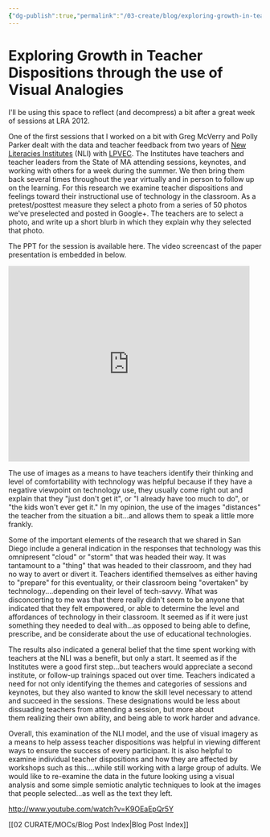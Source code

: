 ```yaml
---
{"dg-publish":true,"permalink":"/03-create/blog/exploring-growth-in-teacher-dispositions-through-the-use-of-visual-analogies/","title":"Exploring Growth in Teacher Dispositions through the use of Visual Analogies","tags":["edtech","education","new-literacies","research","technology"]}
---
```


# Exploring Growth in Teacher Dispositions through the use of Visual Analogies

I'll be using this space to reflect (and decompress) a bit after a great week of sessions at LRA 2012.

One of the first sessions that I worked on a bit with Greg McVerry and Polly Parker dealt with the data and teacher feedback from two years of [New Literacies Institutes](http://mnli.org/) (NLI) with [LPVEC](http://www.lpvec.org/). The Institutes have teachers and teacher leaders from the State of MA attending sessions, keynotes, and working with others for a week during the summer. We then bring them back several times throughout the year virtually and in person to follow up on the learning. For this research we examine teacher dispositions and feelings toward their instructional use of technology in the classroom. As a pretest/posttest measure they select a photo from a series of 50 photos we've preselected and posted in Google+. The teachers are to select a photo, and write up a short blurb in which they explain why they selected that photo.

The PPT for the session is available here. The video screencast of the paper presentation is embedded in below.

<iframe src="https://docs.google.com/presentation/embed?id=1WkB97o4ZPGhMd5CE35J6en3qZO8Urp5kdrQYoyujLpc&amp;start=false&amp;loop=false&amp;delayms=3000" height="389" width="480" frameborder="0" data-blogger-escaped-allowfullscreen="true" data-blogger-escaped-mozallowfullscreen="true" data-blogger-escaped-webkitallowfullscreen="true"></iframe>

The use of images as a means to have teachers identify their thinking and level of comfortability with technology was helpful because if they have a negative viewpoint on technology use, they usually come right out and explain that they "just don't get it", or "I already have too much to do", or "the kids won't ever get it." In my opinion, the use of the images "distances" the teacher from the situation a bit...and allows them to speak a little more frankly.

Some of the important elements of the research that we shared in San Diego include a general indication in the responses that technology was this omnipresent "cloud" or "storm" that was headed their way. It was tantamount to a "thing" that was headed to their classroom, and they had no way to avert or divert it. Teachers identified themselves as either having to "prepare" for this eventuality, or their classroom being "overtaken" by technology....depending on their level of tech-savvy. What was disconcerting to me was that there really didn't seem to be anyone that indicated that they felt empowered, or able to determine the level and affordances of technology in their classroom. It seemed as if it were just something they needed to deal with...as opposed to being able to define, prescribe, and be considerate about the use of educational technologies.

The results also indicated a general belief that the time spent working with teachers at the NLI was a benefit, but only a start. It seemed as if the Institutes were a good first step...but teachers would appreciate a second institute, or follow-up trainings spaced out over time. Teachers indicated a need for not only identifying the themes and categories of sessions and keynotes, but they also wanted to know the skill level necessary to attend and succeed in the sessions. These designations would be less about dissuading teachers from attending a session, but more about them realizing their own ability, and being able to work harder and advance.

Overall, this examination of the NLI model, and the use of visual imagery as a means to help assess teacher dispositions was helpful in viewing different ways to ensure the success of every participant. It is also helpful to examine individual teacher dispositions and how they are affected by workshops such as this....while still working with a large group of adults. We would like to re-examine the data in the future looking using a visual analysis and some simple semiotic analytic techniques to look at the images that people selected...as well as the text they left.

http://www.youtube.com/watch?v=K9OEaEpQr5Y

[[02 CURATE/MOCs/Blog Post Index\|Blog Post Index]]
